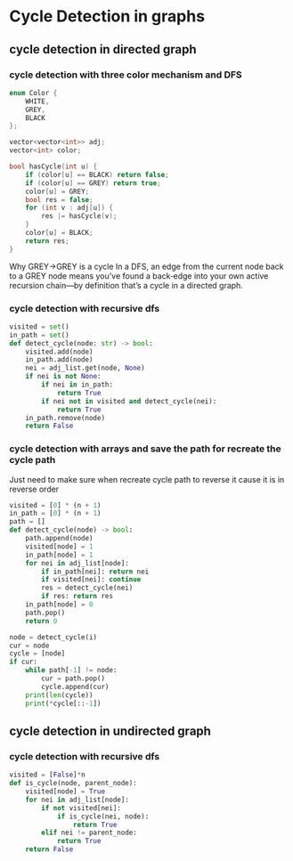 # Cycle Detection in graphs

## cycle detection in directed graph

### cycle detection with three color mechanism and DFS

```cpp
enum Color {
    WHITE,
    GREY,
    BLACK
};

vector<vector<int>> adj;
vector<int> color;

bool hasCycle(int u) {
    if (color[u] == BLACK) return false;
    if (color[u] == GREY) return true;
    color[u] = GREY;
    bool res = false;
    for (int v : adj[u]) {
        res |= hasCycle(v);
    }
    color[u] = BLACK;
    return res;
}
```

Why GREY→GREY is a cycle
In a DFS, an edge from the current node back to a GREY node means you’ve found a back‐edge into your own active recursion chain—by definition that’s a cycle in a directed graph.

### cycle detection with recursive dfs

```py
visited = set()
in_path = set()
def detect_cycle(node: str) -> bool:
    visited.add(node)
    in_path.add(node)
    nei = adj_list.get(node, None)
    if nei is not None:
        if nei in in_path:
            return True
        if nei not in visited and detect_cycle(nei):
            return True
    in_path.remove(node)
    return False
```

### cycle detection with arrays and save the path for recreate the cycle path

Just need to make sure when recreate cycle path to reverse it cause it is in reverse order

```py
visited = [0] * (n + 1)
in_path = [0] * (n + 1)
path = []
def detect_cycle(node) -> bool:
    path.append(node)
    visited[node] = 1
    in_path[node] = 1
    for nei in adj_list[node]:
        if in_path[nei]: return nei
        if visited[nei]: continue
        res = detect_cycle(nei)
        if res: return res
    in_path[node] = 0
    path.pop()
    return 0

node = detect_cycle(i)
cur = node
cycle = [node]
if cur:
    while path[-1] != node:
        cur = path.pop()
        cycle.append(cur)
    print(len(cycle))
    print(*cycle[::-1])
```

## cycle detection in undirected graph

### cycle detection with recursive dfs

```py
visited = [False]*n
def is_cycle(node, parent_node):
    visited[node] = True
    for nei in adj_list[node]:
        if not visited[nei]:
            if is_cycle(nei, node):
                return True
        elif nei != parent_node:
            return True
    return False
```
